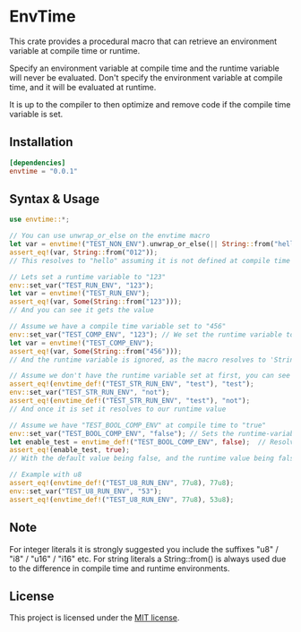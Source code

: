 # EnvTime

This crate provides a procedural macro that can retrieve an environment variable at compile time or runtime.

Specify an environment variable at compile time and the runtime variable will never be evaluated.
Don't specify the environment variable at compile time, and it will be evaluated at runtime.

It is up to the compiler to then optimize and remove code if the compile time variable is set.

## Installation

```toml
[dependencies]
envtime = "0.0.1"
```

## Syntax & Usage
```rust
use envtime::*;

// You can use unwrap_or_else on the envtime macro
let var = envtime!("TEST_NON_ENV").unwrap_or_else(|| String::from("hello"));
assert_eq!(var, String::from("012"));
// This resolves to "hello" assuming it is not defined at compile time or runtime 

// Lets set a runtime variable to "123"
env::set_var("TEST_RUN_ENV", "123");
let var = envtime!("TEST_RUN_ENV");
assert_eq!(var, Some(String::from("123")));
// And you can see it gets the value

// Assume we have a compile time variable set to "456"
env::set_var("TEST_COMP_ENV", "123"); // We set the runtime variable to "123"
let var = envtime!("TEST_COMP_ENV");
assert_eq!(var, Some(String::from("456")));
// And the runtime variable is ignored, as the macro resolves to 'String::from("456")' at compile time

// Assume we don't have the runtime variable set at first, you can see the default value being used
assert_eq!(envtime_def!("TEST_STR_RUN_ENV", "test"), "test");
env::set_var("TEST_STR_RUN_ENV", "not");
assert_eq!(envtime_def!("TEST_STR_RUN_ENV", "test"), "not");
// And once it is set it resolves to our runtime value

// Assume we have "TEST_BOOL_COMP_ENV" at compile time to "true"
env::set_var("TEST_BOOL_COMP_ENV", "false"); // Sets the runtime-variable, which is ignored
let enable_test = envtime_def!("TEST_BOOL_COMP_ENV", false);  // Resolves to the literal "true"
assert_eq!(enable_test, true);
// With the default value being false, and the runtime value being false, it still evaluates to true

// Example with u8
assert_eq!(envtime_def!("TEST_U8_RUN_ENV", 77u8), 77u8);
env::set_var("TEST_U8_RUN_ENV", "53");
assert_eq!(envtime_def!("TEST_U8_RUN_ENV", 77u8), 53u8);

```

## Note
For integer literals it is strongly suggested you include the suffixes "u8" / "i8" / "u16" / "i16" etc.
For string literals a String::from() is always used due to the difference in compile time and runtime environments.

## License

This project is licensed under the [MIT license].

[mit license]: https://github.com/AsyncVoid/envtime/blob/master/LICENSE